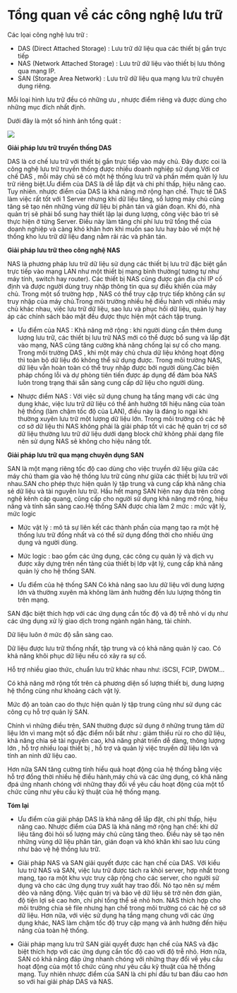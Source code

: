 # Tổng quan về các công nghệ lưu trữ

Các lọai công nghệ lưu trữ :
- DAS (Direct Attached Storage) : Lưu trữ dữ liệu qua các thiết bị gắn trực tiếp
- NAS (Network Attached Storage) : Lưu trữ dữ liệu vào thiết bị lưu thông qua mạng IP.
- SAN (Storage Area Network) : Lưu trữ dữ liệu qua mạng lưu trữ chuyên dụng riêng.

Mỗi loại hình lưu trữ đều có những ưu , nhược điểm riêng và được dùng cho những mục đích nhất định.

Dưới đây là một số hình ảnh tổng quát :

<img src=http://i.imgur.com/qtwF8WU.png>

**Giải pháp lưu trữ truyền thống DAS**

DAS là cơ chế lưu trữ với thiết bị gắn trực tiếp vào máy chủ. Đây được coi là công nghệ lưu trữ truyền thống được nhiều doanh nghiệp sử dụng.Với cơ chế  DAS
, mỗi máy chủ sẽ có một hệ thống lưu trữ và phần mềm quản lý lưu trữ riêng biệt.Ưu điểm của DAS là dễ lắp đặt và chi phí thấp, hiệu năng cao.
Tuy nhiên. nhược điểm của DAS là khả năng mở rộng hạn chế. Thực tế DAS làm việc rất tốt với 1 Server nhưng khi dữ liệu tăng, số lượng máy chủ cũng tăng sẽ tạo nên những vùng dữ liệu bị phân tán và gián đoạn. Khi đó, nhà quản trị sẽ phải bổ sung hay thiết lập lại dung lượng, công việc bảo trì sẽ thực hiện ở từng Server. Điều này làm tăng chi phí lưu trữ tổng thể của doanh nghiệp và càng khó khăn hơn khi muốn sao lưu hay bảo về một hệ thống kho lưu trữ dữ liệu đang nằm rải rác và phân tán.

**Giải pháp lưu trữ theo công nghệ NAS**

NAS là phương pháp lưu trữ dữ liệu sử dụng các thiết bị lưu trữ đặc biệt gắn trực tiếp vào mạng LAN như một thiết bị mạng bình thường( tương tự như máy tính, switch hay router). Các thiết bị NAS cũng được gán địa chỉ IP cố định và được người dùng truy nhập thông tin qua sự điều khiển của máy chủ. Trong một số trường hợp , NAS có thể truy cập trực tiếp không cần sự truy nhập của máy chủ.Trong môi trường nhiều hệ điều hành với nhiều máy chủ khác nhau, việc lưu trữ dữ liệu, sao lưu và phục hồi dữ liệu, quản lý hay áp các chính sách bảo mật đều được thực hiện một cách tập trung.
- Ưu điểm của NAS :
Khả năng mở rộng : khi người dùng cần thêm dung lượng lưu trữ, các thiết bị lưu trữ NAS mới có thể được bổ sung và lắp đặt vào mạng, NAS cũng tăng cường khả năng chống lại sự cố cho mạng. Trong môi trường DAS , khi một máy chủ chưa dữ liệu không hoạt động thì toàn bộ dữ liệu đó không thể sử dụng được. Trong môi trường NAS, dữ liệu vẫn hoàn toàn có thể truy nhập được bởi người dùng.Các biện pháp chống lỗi và dự phòng tiên tiến được áp dụng để đảm bỏa NAS luôn trong trạng thái sẵn sàng cung cấp dữ liệu cho người dùng.

- Nhược điểm NAS : Với việc sử dụng chung hạ tầng mạng với các ứng dụng khác, việc lưu trữ dữ liệu có thể ảnh hưởng tới hiệu năng của toàn hệ thống (làm chậm tốc độ của LAN), điều này là đáng lo ngại khi thường xuyên lưu trữ một lượng dữ liệu lớn. Trong môi trường có các hệ cơ sở dữ liệu thì NAS không phải là giải pháp tốt vì các hệ quản trị cơ sở dữ liệu thường lưu trữ dữ liệu dưới dạng block chữ không phải dạng file nên sử dụng NAS sẽ không cho hiệu năng tốt.

**Giải pháp lưu trữ qua mạng chuyên dụng SAN**

SAN là một mạng riêng tốc độ cao dùng cho việc truyền dữ liệu giữa các máy chủ tham gia vào hệ thống lưu trữ cũng như giữa các thiết bị lưu trữ với nhau.SAN cho phép thực hiện quản lý tập trung và cung cấp khả năng chia sẻ dữ liệu và tài nguyên lưu trữ. Hầu hết mạng SAN hiện nay dựa trên công nghệ kênh cáp quang, cũng cấp cho người sử dụng khả năng mở rộng, hiệu năng và tính sẵn sàng cao.Hệ thống SAN được chia làm 2 mức : mức vật lý, mức logic
- Mức vật lý : mô tả sự liên kết các thành phần của mạng tạo ra một hệ thống lưu trữ đồng nhất và có thể sử dụng đồng thời cho nhiều ứng dụng và người dùng.
- Mức logic : bao gồm các ứng dụng, các công cụ quản lý và dịch vụ được xây dựng trên nền tảng của thiết bị lớp vật lý, cung cấp khả năng quản lý cho hệ thống SAN.

- Ưu điểm của hệ thống SAN
Có khả năng sao lưu dữ liệu với dung lượng lớn và thường xuyên mà không làm ảnh hưởng đến lưu lượng thông tin trên mạng.

SAN đặc biệt thích hợp với các ứng dụng cần tốc độ và độ trễ nhỏ ví dụ như các ứng dụng xử lý giao dịch trong ngành ngân hàng, tài chính.

Dữ liệu luôn ở mức độ sẵn sàng cao.

Dữ liệu được lưu trữ thống nhất, tập trung và có khả năng quản lý cao. Có khả năng khôi phục dữ liệu nếu có xảy ra sự cố.

Hỗ trợ nhiều giao thức, chuẩn lưu trữ khác nhau như: iSCSI, FCIP, DWDM…

Có khả năng mở rộng tốt trên cả phương diện số lượng thiết bị, dung lượng hệ thống cũng như khoảng cách vật lý.

Mức độ an toàn cao do thực hiện quản lý tập trung cũng như sử dụng các công cụ hỗ trợ quản lý SAN.

Chính vì những điều trên, SAN thường được sử dụng ở những trung tâm dữ liệu lớn vì mang một số đặc điểm nổi bất như : giảm thiểu rủi ro cho dữ liệu, khả năng chia sẻ tài nguyên cao, khả năng phát triển dễ dàng, thông lượng lớn , hỗ trợ nhiều loại thiết bị , hỗ trợ và quản lý việc truyền dữ liệu lớn và tính an ninh dữ liệu cao.

Hơn nữa SAN tăng cường tính hiểu quả hoạt động của hệ thống bằng việc hỗ trợ đồng thời nhiều hệ điều hành,máy chủ và các ứng dụng, có khả năng đpá ứng nhanh chóng với những thay đổi về yêu cầu hoạt động của một tổ chức cũng như yêu cầu kỹ thuật của hệ thống mạng.


**Tóm lại**

- Ưu điểm của giải pháp DAS là khả năng dễ lắp đặt, chi phí thấp, hiệu năng cao. Nhược điểm của DAS là khả năng mở rộng hạn chế: khi dữ liệu tăng đòi hỏi số lượng máy chủ cũng tăng theo.  Điều này sẽ tạo nên những vùng dữ liệu phân tán, gián đoạn và khó khăn khi sao lưu cũng như bảo vệ hệ thống lưu trữ.

- Giải pháp NAS và SAN giải quyết được các hạn chế của DAS. Với kiểu lưu trữ NAS và SAN, việc lưu trữ được tách ra khỏi server, hợp nhất trong mạng, tạo ra một khu vực truy cập rộng cho các server, cho người sử dụng và cho các ứng dụng truy xuất hay trao đổi. Nó tạo nên sự mềm dẻo và năng động. Việc quản trị và bảo vệ dữ liệu sẽ trở nên đơn giản, độ tiện lợi sẽ cao hơn, chi phí tổng thể sẽ nhỏ hơn. NAS thích hợp cho môi trường chia sẻ file nhưng hạn chế trong môi trường có các hệ cơ sở dữ liệu. Hơn nữa, với việc sử dụng hạ tầng mạng chung với các ứng dụng khác, NAS làm chậm tốc độ truy cập mạng và ảnh hưởng đến hiệu năng của toàn hệ thống.
- Giải pháp mạng lưu trữ SAN giải quyết được hạn chế của NAS và đặc biệt thích hợp với các ứng dụng cần tốc độ cao với độ trễ nhỏ. Hơn nữa, SAN có khả năng đáp ứng nhanh chóng với những thay đổi về yêu cầu hoạt động của một tổ chức cũng như yêu cầu kỹ thuật của hệ thống mạng. Tuy nhiên nhược điểm của SAN là chi phí đầu tư ban đầu cao hơn so với hai giải pháp DAS và NAS.
